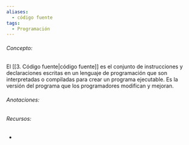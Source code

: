 ```yaml
---
aliases:
  - código fuente
tags:
  - Programación
---
```

###### Concepto:

El [[3. Código fuente|código fuente]] es el conjunto de instrucciones y declaraciones escritas en un lenguaje de programación que son interpretadas o compiladas para crear un programa ejecutable. Es la versión del programa que los programadores modifican y mejoran.

###### Anotaciones:

> 

###### Recursos:

- 